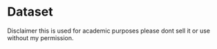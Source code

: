 # Dataset
Disclaimer this is used for academic purposes please dont sell it or use without my permission.

